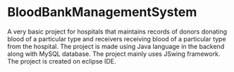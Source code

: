 # BloodBankManagementSystem
A very basic project for hospitals that maintains records of donors donating blood of a particular type and receivers receiving blood of a particular type from the hospital. The project is made using Java language in the backend along with MySQL database. The project mainly uses JSwing framework. The project is created on eclipse IDE.
